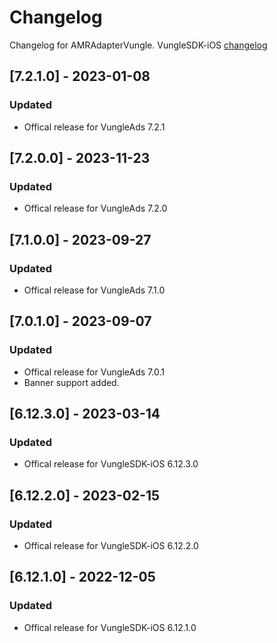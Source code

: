 # Changelog

Changelog for AMRAdapterVungle. 
VungleSDK-iOS [changelog](https://support.vungle.com/hc/en-us/articles/360002925791-Get-Started-with-Vungle-iOS-SDK-v-6#GDPRRecommendedImplementationInstructions)

## [7.2.1.0] - 2023-01-08
### Updated
- Offical release for VungleAds 7.2.1

## [7.2.0.0] - 2023-11-23
### Updated
- Offical release for VungleAds 7.2.0

## [7.1.0.0] - 2023-09-27
### Updated
- Offical release for VungleAds 7.1.0

## [7.0.1.0] - 2023-09-07
### Updated
- Offical release for VungleAds 7.0.1
- Banner support added.

## [6.12.3.0] - 2023-03-14
### Updated
- Offical release for VungleSDK-iOS 6.12.3.0

## [6.12.2.0] - 2023-02-15
### Updated
- Offical release for VungleSDK-iOS 6.12.2.0

## [6.12.1.0] - 2022-12-05
### Updated
- Offical release for VungleSDK-iOS 6.12.1.0
